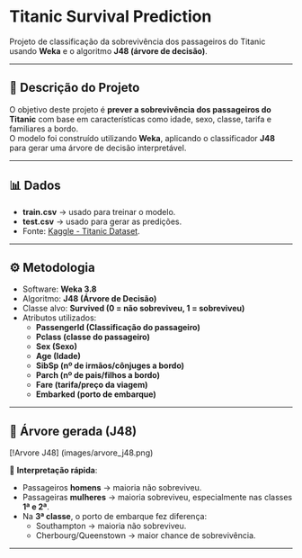 # Titanic Survival Prediction

Projeto de classificação da sobrevivência dos passageiros do Titanic usando **Weka** e o algoritmo **J48 (árvore de decisão)**.

---

## 📝 Descrição do Projeto

O objetivo deste projeto é **prever a sobrevivência dos passageiros do Titanic** com base em características como idade, sexo, classe, tarifa e familiares a bordo.  
O modelo foi construído utilizando **Weka**, aplicando o classificador **J48** para gerar uma árvore de decisão interpretável.

---
## 📊 Dados
- **train.csv** → usado para treinar o modelo.
- **test.csv** → usado para gerar as predições.
- Fonte: [Kaggle - Titanic Dataset](https://www.kaggle.com/c/titanic).

---

## ⚙️ Metodologia
- Software: **Weka 3.8**
- Algoritmo: **J48 (Árvore de Decisão)**
- Classe alvo: **Survived (0 = não sobreviveu, 1 = sobreviveu)**
- Atributos utilizados:
  - **Passengerld (Classificação do passageiro)**
  - **Pclass (classe do passageiro)**
  - **Sex (Sexo)**
  - **Age (Idade)**
  - **SibSp (nº de irmãos/cônjuges a bordo)**
  - **Parch (nº de pais/filhos a bordo)**
  - **Fare (tarifa/preço da viagem)**
  - **Embarked (porto de embarque)**

---

## 🌳 Árvore gerada (J48)

[!Arvore J48] (images/arvore_j48.png)

📌 **Interpretação rápida**:
- Passageiros **homens** → maioria não sobreviveu.
- Passageiras **mulheres** → maioria sobreviveu, especialmente nas classes **1ª e 2ª**.
- Na **3ª classe**, o porto de embarque fez diferença:
  - Southampton → maioria não sobreviveu.
  - Cherbourg/Queenstown → maior chance de sobrevivência.

---
